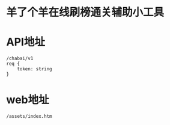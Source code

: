 # 羊了个羊在线刷榜通关辅助小工具

# API地址 
```
/chabai/v1
req {
    token: string
}
```
# web地址
`/assets/index.htm`